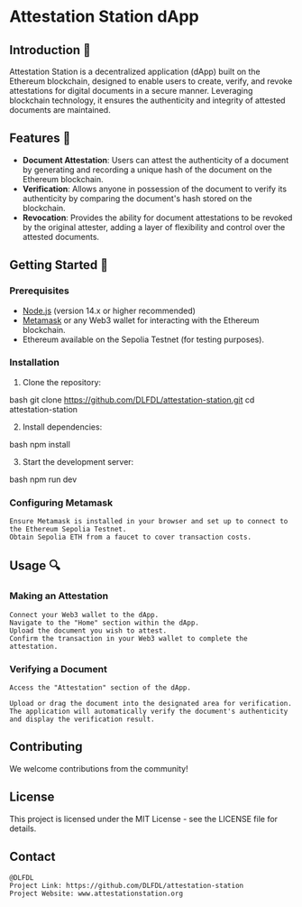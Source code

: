 # Attestation Station dApp

## Introduction 🌟

Attestation Station is a decentralized application (dApp) built on the Ethereum blockchain, designed to enable users to create, verify, and revoke attestations for digital documents in a secure manner. Leveraging blockchain technology, it ensures the authenticity and integrity of attested documents are maintained.

## Features 🚀

- **Document Attestation**: Users can attest the authenticity of a document by generating and recording a unique hash of the document on the Ethereum blockchain.
- **Verification**: Allows anyone in possession of the document to verify its authenticity by comparing the document's hash stored on the blockchain.
- **Revocation**: Provides the ability for document attestations to be revoked by the original attester, adding a layer of flexibility and control over the attested documents.

## Getting Started 🏁

### Prerequisites

- [Node.js](https://nodejs.org/en/) (version 14.x or higher recommended)
- [Metamask](https://metamask.io/) or any Web3 wallet for interacting with the Ethereum blockchain.
- Ethereum available on the Sepolia Testnet (for testing purposes).

### Installation

1. Clone the repository:

bash
   git clone https://github.com/DLFDL/attestation-station.git
   cd attestation-station

2. Install dependencies:

bash
   npm install

3. Start the development server:

bash
    npm run dev

### Configuring Metamask

    Ensure Metamask is installed in your browser and set up to connect to the Ethereum Sepolia Testnet.
    Obtain Sepolia ETH from a faucet to cover transaction costs.

## Usage 🔍

### Making an Attestation 

    Connect your Web3 wallet to the dApp.
    Navigate to the "Home" section within the dApp.
    Upload the document you wish to attest.
    Confirm the transaction in your Web3 wallet to complete the attestation.

### Verifying a Document

    Access the "Attestation" section of the dApp.

    Upload or drag the document into the designated area for verification.
    The application will automatically verify the document's authenticity and display the verification result.

## Contributing

We welcome contributions from the community!

## License

This project is licensed under the MIT License - see the LICENSE file for details.

## Contact

    @DLFDL
    Project Link: https://github.com/DLFDL/attestation-station
    Project Website: www.attestationstation.org
